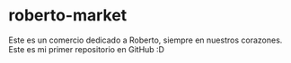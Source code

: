 # roberto-market
Este es un comercio dedicado a Roberto, siempre en nuestros corazones.
Este es mi primer repositorio en GitHub :D
